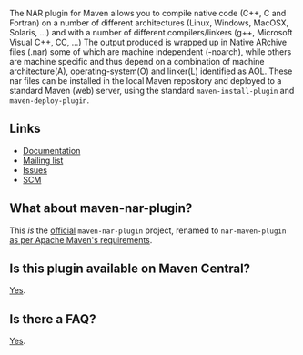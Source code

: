 The NAR plugin for Maven allows you to compile native code (C++, C and
Fortran) on a number of different architectures (Linux, Windows, MacOSX,
Solaris, ...) and with a number of different compilers/linkers (g++,
Microsoft Visual C++, CC, ...) The output produced is wrapped up in
Native ARchive files (.nar) some of which are machine independent
(-noarch), while others are machine specific and thus depend on a
combination of machine architecture(A), operating-system(O) and
linker(L) identified as AOL. These nar files can be installed in the
local Maven repository and deployed to a standard Maven (web) server,
using the standard `maven-install-plugin` and `maven-deploy-plugin`.

Links
-----
* [Documentation](http://maven-nar.github.io/nar-maven-plugin/)
* [Mailing list](https://groups.google.com/group/maven-nar)
* [Issues](https://github.com/maven-nar/nar-maven-plugin/issues)
* [SCM](https://github.com/maven-nar)

What about maven-nar-plugin?
----------------------------
This *is* the [official](https://github.com/maven-nar/nar-maven-plugin/wiki/Frequently_Asked_Questions#q-is-this-repository-httpsgithubcommaven-narnar-maven-plugin-the-official-home-of-the-nar-plugin) `maven-nar-plugin` project, renamed to `nar-maven-plugin` [as per Apache Maven's requirements](https://github.com/maven-nar/nar-maven-plugin/wiki/Frequently_Asked_Questions#q-why-was-the-plugin-renamed-to-nar-maven-plugin).

Is this plugin available on Maven Central?
------------------------------------------

[Yes](http://search.maven.org/#search|ga|1|g%3A%22com.github.maven-nar%22%20a%3A%22nar-maven-plugin%22).

Is there a FAQ?
---------------

[Yes](https://github.com/maven-nar/nar-maven-plugin/wiki/Frequently_Asked_Questions).
